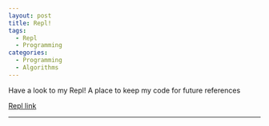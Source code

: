 ```yaml
---
layout: post
title: Repl!
tags:
  - Repl
  - Programming
categories:
  - Programming
  - Algorithms
---
```


Have a look to my Repl! A place to keep my code for future references

[Repl link](https://repl.it/@eduardomessias/algorithms)

---
